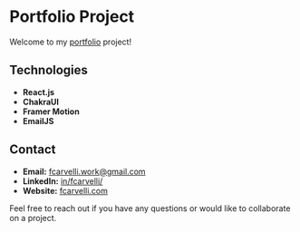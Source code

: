 # Portfolio Project

Welcome to my [portfolio](https://www.fcarvelli.com) project!

## Technologies

- **React.js**
- **ChakraUI**
- **Framer Motion**
- **EmailJS**

## Contact

- **Email:** fcarvelli.work@gmail.com
- **LinkedIn:** [in/fcarvelli/](https://www.linkedin.com/in/fcarvelli/)
- **Website:** [fcarvelli.com](https://www.fcarvelli.com)

Feel free to reach out if you have any questions or would like to collaborate on a project.
